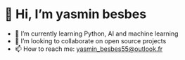 # 👋 Hi, I’m yasmin besbes

- 🌱 I’m currently learning Python, AI and machine learning 
- 💞️ I’m looking to collaborate on open source projects
- 📫 How to reach me: yasmin_besbes55@outlook.fr


<!---
yasminbesbes/yasminbesbes is a ✨ special ✨ repository because its `README.md` (this file) appears on your GitHub profile.
You can click the Preview link to take a look at your changes.
--->
